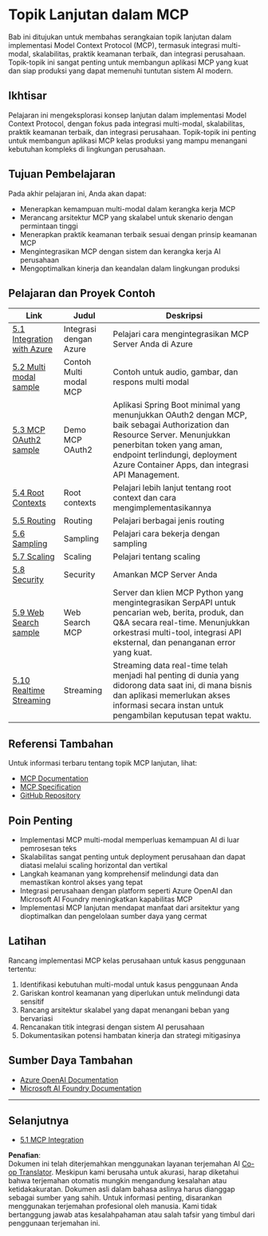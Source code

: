 <!--
CO_OP_TRANSLATOR_METADATA:
{
  "original_hash": "adaf47734a5839447b5c60a27120fbaf",
  "translation_date": "2025-06-11T16:05:10+00:00",
  "source_file": "05-AdvancedTopics/README.md",
  "language_code": "id"
}
-->
# Topik Lanjutan dalam MCP

Bab ini ditujukan untuk membahas serangkaian topik lanjutan dalam implementasi Model Context Protocol (MCP), termasuk integrasi multi-modal, skalabilitas, praktik keamanan terbaik, dan integrasi perusahaan. Topik-topik ini sangat penting untuk membangun aplikasi MCP yang kuat dan siap produksi yang dapat memenuhi tuntutan sistem AI modern.

## Ikhtisar

Pelajaran ini mengeksplorasi konsep lanjutan dalam implementasi Model Context Protocol, dengan fokus pada integrasi multi-modal, skalabilitas, praktik keamanan terbaik, dan integrasi perusahaan. Topik-topik ini penting untuk membangun aplikasi MCP kelas produksi yang mampu menangani kebutuhan kompleks di lingkungan perusahaan.

## Tujuan Pembelajaran

Pada akhir pelajaran ini, Anda akan dapat:

- Menerapkan kemampuan multi-modal dalam kerangka kerja MCP  
- Merancang arsitektur MCP yang skalabel untuk skenario dengan permintaan tinggi  
- Menerapkan praktik keamanan terbaik sesuai dengan prinsip keamanan MCP  
- Mengintegrasikan MCP dengan sistem dan kerangka kerja AI perusahaan  
- Mengoptimalkan kinerja dan keandalan dalam lingkungan produksi  

## Pelajaran dan Proyek Contoh

| Link | Judul | Deskripsi |
|------|-------|-------------|
| [5.1 Integration with Azure](./mcp-integration/README.md) | Integrasi dengan Azure | Pelajari cara mengintegrasikan MCP Server Anda di Azure |
| [5.2 Multi modal sample](./mcp-multi-modality/README.md) | Contoh Multi modal MCP | Contoh untuk audio, gambar, dan respons multi modal |
| [5.3 MCP OAuth2 sample](../../../05-AdvancedTopics/mcp-oauth2-demo) | Demo MCP OAuth2 | Aplikasi Spring Boot minimal yang menunjukkan OAuth2 dengan MCP, baik sebagai Authorization dan Resource Server. Menunjukkan penerbitan token yang aman, endpoint terlindungi, deployment Azure Container Apps, dan integrasi API Management. |
| [5.4 Root Contexts](./mcp-root-contexts/README.md) | Root contexts | Pelajari lebih lanjut tentang root context dan cara mengimplementasikannya |
| [5.5 Routing](./mcp-routing/README.md) | Routing | Pelajari berbagai jenis routing |
| [5.6 Sampling](./mcp-sampling/README.md) | Sampling | Pelajari cara bekerja dengan sampling |
| [5.7 Scaling](./mcp-scaling/README.md) | Scaling | Pelajari tentang scaling |
| [5.8 Security](./mcp-security/README.md) | Security | Amankan MCP Server Anda |
| [5.9 Web Search sample](./web-search-mcp/README.md) | Web Search MCP | Server dan klien MCP Python yang mengintegrasikan SerpAPI untuk pencarian web, berita, produk, dan Q&A secara real-time. Menunjukkan orkestrasi multi-tool, integrasi API eksternal, dan penanganan error yang kuat. |
| [5.10 Realtime Streaming](./mcp-realtimestreaming/README.md) | Streaming | Streaming data real-time telah menjadi hal penting di dunia yang didorong data saat ini, di mana bisnis dan aplikasi memerlukan akses informasi secara instan untuk pengambilan keputusan tepat waktu. |

## Referensi Tambahan

Untuk informasi terbaru tentang topik MCP lanjutan, lihat:
- [MCP Documentation](https://modelcontextprotocol.io/)
- [MCP Specification](https://spec.modelcontextprotocol.io/)
- [GitHub Repository](https://github.com/modelcontextprotocol)

## Poin Penting

- Implementasi MCP multi-modal memperluas kemampuan AI di luar pemrosesan teks  
- Skalabilitas sangat penting untuk deployment perusahaan dan dapat diatasi melalui scaling horizontal dan vertikal  
- Langkah keamanan yang komprehensif melindungi data dan memastikan kontrol akses yang tepat  
- Integrasi perusahaan dengan platform seperti Azure OpenAI dan Microsoft AI Foundry meningkatkan kapabilitas MCP  
- Implementasi MCP lanjutan mendapat manfaat dari arsitektur yang dioptimalkan dan pengelolaan sumber daya yang cermat  

## Latihan

Rancang implementasi MCP kelas perusahaan untuk kasus penggunaan tertentu:

1. Identifikasi kebutuhan multi-modal untuk kasus penggunaan Anda  
2. Gariskan kontrol keamanan yang diperlukan untuk melindungi data sensitif  
3. Rancang arsitektur skalabel yang dapat menangani beban yang bervariasi  
4. Rencanakan titik integrasi dengan sistem AI perusahaan  
5. Dokumentasikan potensi hambatan kinerja dan strategi mitigasinya  

## Sumber Daya Tambahan

- [Azure OpenAI Documentation](https://learn.microsoft.com/en-us/azure/ai-services/openai/)  
- [Microsoft AI Foundry Documentation](https://learn.microsoft.com/en-us/ai-services/)  

---

## Selanjutnya

- [5.1 MCP Integration](./mcp-integration/README.md)

**Penafian**:  
Dokumen ini telah diterjemahkan menggunakan layanan terjemahan AI [Co-op Translator](https://github.com/Azure/co-op-translator). Meskipun kami berusaha untuk akurasi, harap diketahui bahwa terjemahan otomatis mungkin mengandung kesalahan atau ketidakakuratan. Dokumen asli dalam bahasa aslinya harus dianggap sebagai sumber yang sahih. Untuk informasi penting, disarankan menggunakan terjemahan profesional oleh manusia. Kami tidak bertanggung jawab atas kesalahpahaman atau salah tafsir yang timbul dari penggunaan terjemahan ini.
